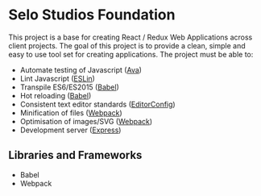 # Selo Studios Foundation

This project is a base for creating React / Redux Web Applications across client projects. The goal of this project is to provide a clean, simple and easy to use tool set for creating applications. The project must be able to:

* Automate testing of Javascript ([Ava](https://github.com/avajs/ava))
* Lint Javascript ([ESLin](https://eslint.org/))
* Transpile ES6/ES2015 ([Babel](https://babeljs.io))
* Hot reloading ([Babel](https://babeljs.io))
* Consistent text editor standards ([EditorConfig](http://editorconfig.org/))
* Minification of files ([Webpack](https://webpack.github.io/))
* Optimisation of images/SVG ([Webpack](https://webpack.github.io/))
* Development server ([Express](https://expressjs.com/))

## Libraries and Frameworks
* Babel
* Webpack

